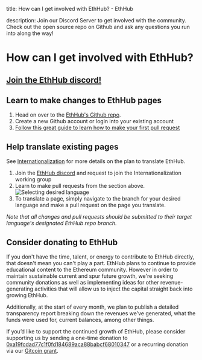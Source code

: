 title: How can I get involved with EthHub? - EthHub

description: Join our Discord Server to get involved with the community. Check out the open source repo on Github and ask any questions you run into along the way!

# How can I get involved with EthHub?

## [Join the EthHub discord!](https://discord.gg/Svn8nJh)


## Learn to make changes to EthHub pages
1. Head on over to the [EthHub's Github repo](https://github.com/ethhub-io/ethhub).
2. Create a new Github account or login into your existing account
3. [Follow this great guide to learn how to make your first pull request](https://www.youtube.com/watch?v=YTbRzhQju4c&t=1s)

## Help translate existing pages
See [Internationalization](https://github.com/ethhub-io/ethhub/blob/master/docs/other/internationalization.md) for more details on the plan to translate EthHub.

1. Join the [EthHub discord](https://discord.gg/Svn8nJh) and request to join the Internationalization working group
2. Learn to make pull requests from the section above.
![Selecting desired language](https://i.imgur.com/HgQ70ce.png)
3. To translate a page, simply navigate to the branch for your desired language and make a pull request on the page you translate.

*Note that all changes and pull requests should be submitted to their target language's designated EthHub repo branch.*


## Consider donating to EthHub
If you don't have the time, talent, or energy to contribute to EthHub directly, that doesn't mean you can't play a part. EthHub plans to continue to provide educational content to the Ethereum community. However in order to maintain sustainable current and spur future growth, we're seeking community donations as well as implementing ideas for other revenue-generating activities that will allow us to inject the capital straight back into growing EthHub. 

Additionally, at the start of every month, we plan to publish a detailed transparency report breaking down the revenues we’ve generated, what the funds were used for, current balances, among other things.

If you’d like to support the continued growth of EthHub, please consider supporting us by sending a one-time donation to [0xa19fcdad77c1f0fd184689aca88babcf68010347](https://etherscan.io/address/0xa19fcdad77c1f0fd184689aca88babcf68010347) or a recurring donation via our [Gitcoin grant](https://gitcoin.co/grants/40/ethhub).
